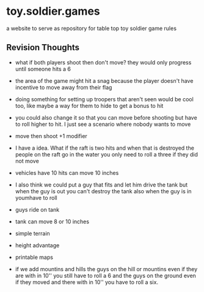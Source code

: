 # toy.soldier.games
a website to serve as repository for table top toy soldier game rules

## Revision Thoughts
 - what if both players shoot then don't move? they would only progress until someone hits a 6
 - the area of the game might hit a snag because the player doesn't have incentive to move away from their flag
 - doing something for setting up troopers that aren't seen would be cool too, like maybe a way for them to hide to get a bonus to hit
 - you could also change it so that you can move before shooting but have to roll higher to hit. I just see a scenario where nobody wants to move 
 
 - move then shoot +1 modifier
 - I have a idea. What if the raft is two hits and when that is destroyed the people on the raft go in the water you only need to roll a three if they did not move
 - vehicles have 10 hits can move 10 inches
 - I also think we could put a guy that fits and let him drive the tank but when the guy is out you can't destroy the tank also when the guy is in youmhave to roll
 - guys ride on tank
 - tank can move 8 or 10 inches
 - simple terrain
 - height advantage
 - printable maps
 - if we add mountins and hills the guys on the hill or mountins even if they are with in 10'' you still have to roll a 6 and the guys on the ground even if they moved and there with in 10'' you have to roll a six.
